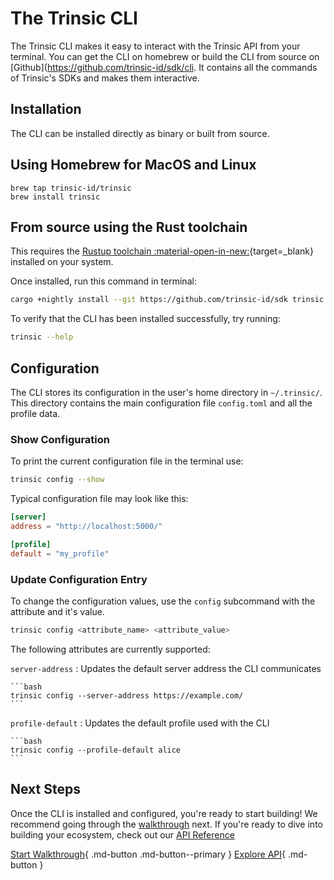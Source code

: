 # The Trinsic CLI

The Trinsic CLI makes it easy to interact with the Trinsic API from your terminal.  You can get the CLI on homebrew or build the CLI from source on [Github](https://github.com/trinsic-id/sdk/cli. It contains all the commands of Trinsic's SDKs and makes them interactive. 

## Installation

The CLI can be installed directly as binary or built from source.
## Using Homebrew for MacOS and Linux

```
brew tap trinsic-id/trinsic
brew install trinsic
```

## From source using the Rust toolchain

This requires the [Rustup toolchain :material-open-in-new:](https://www.rust-lang.org/tools/install){target=_blank} installed on your system.

Once installed, run this command in terminal:

```bash
cargo +nightly install --git https://github.com/trinsic-id/sdk trinsic
```

To verify that the CLI has been installed successfully, try running:

```bash
trinsic --help
```

## Configuration

The CLI stores its configuration in the user's home directory in `~/.trinsic/`. This directory contains the main configuration file `config.toml` and all the profile data.

### Show Configuration

To print the current configuration file in the terminal use:

```bash
trinsic config --show
```

Typical configuration file may look like this:

```toml
[server]
address = "http://localhost:5000/"

[profile]
default = "my_profile"
```

### Update Configuration Entry

To change the configuration values, use the `config` subcommand with the attribute and it's value.

```bash
trinsic config <attribute_name> <attribute_value>
```

The following attributes are currently supported:

`server-address`
:   Updates the default server address the CLI communicates

    ```bash
    trinsic config --server-address https://example.com/
    ```

`profile-default`
:   Updates the default profile used with the CLI

    ```bash
    trinsic config --profile-default alice
    ```

## Next Steps

Once the CLI is installed and configured, you're ready to start building! We recommend going through the [walkthrough](./vaccination-cli.md) next. If you're ready to dive into building your ecosystem, check out our [API Reference](/reference/index.md)

[Start Walkthrough](./vaccination-cli.md){ .md-button .md-button--primary } [Explore API](/reference/index.md){ .md-button }

